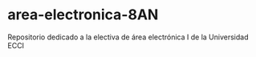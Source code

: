 # area-electronica-8AN
Repositorio dedicado a la electiva de área electrónica I de la Universidad ECCI
